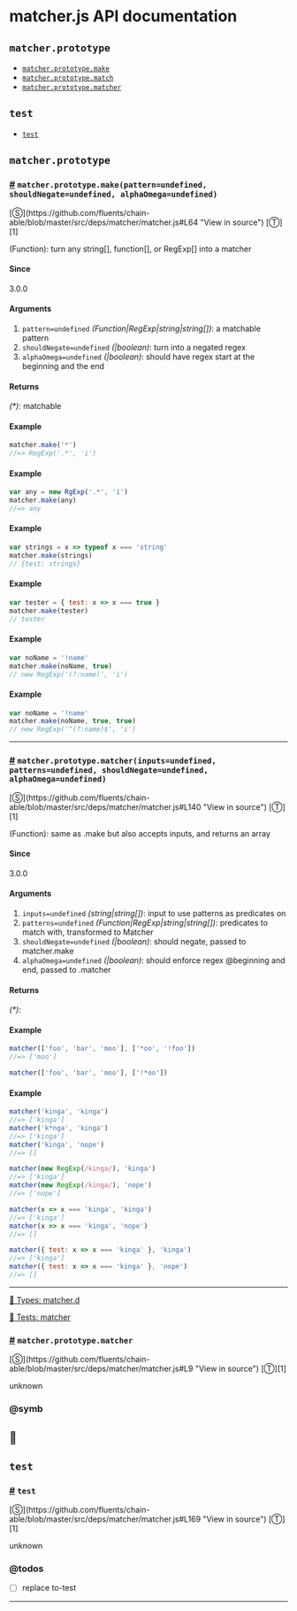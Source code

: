 # matcher.js API documentation

<!-- div class="toc-container" -->

<!-- div -->

## `matcher.prototype`
* <a href="#matcher-prototype-make">`matcher.prototype.make`</a>
* <a href="#matcher-prototype-match">`matcher.prototype.match`</a>
* <a href="#matcher-prototype-matcher">`matcher.prototype.matcher`</a>

<!-- /div -->

<!-- div -->

## `test`
* <a href="#test">`test`</a>

<!-- /div -->

<!-- /div -->

<!-- div class="doc-container" -->

<!-- div -->

## `matcher.prototype`

<!-- div -->

<h3 id="matcher-prototype-make"><a href="#matcher-prototype-make">#</a>&nbsp;<code>matcher.prototype.make(pattern=undefined, shouldNegate=undefined, alphaOmega=undefined)</code></h3>
[&#x24C8;](https://github.com/fluents/chain-able/blob/master/src/deps/matcher/matcher.js#L64 "View in source") [&#x24C9;][1]

(Function): turn any string[], function[], or RegExp[] into a matcher

#### Since
3.0.0

#### Arguments
1. `pattern=undefined` *(Function|RegExp|string|string&#91;&#93;)*: a matchable pattern
2. `shouldNegate=undefined` *(|boolean)*: turn into a negated regex
3. `alphaOmega=undefined` *(|boolean)*: should have regex start at the beginning and the end

#### Returns
*(&#42;)*: matchable

#### Example
```js
matcher.make('*')
//=> RegExp('.*', 'i')

```
#### Example
```js
var any = new RgExp('.*', 'i')
matcher.make(any)
//=> any

```
#### Example
```js
var strings = x => typeof x === 'string'
matcher.make(strings)
// {test: strings}

```
#### Example
```js
var tester = { test: x => x === true }
matcher.make(tester)
// tester

```
#### Example
```js
var noName = '!name'
matcher.make(noName, true)
// new RegExp('(?:name)', 'i')

```
#### Example
```js
var noName = '!name'
matcher.make(noName, true, true)
// new RegExp('^(?:name)$', 'i')

```
---

<!-- /div -->

<!-- div -->

<h3 id="matcher-prototype-match"><a href="#matcher-prototype-match">#</a>&nbsp;<code>matcher.prototype.matcher(inputs=undefined, patterns=undefined, shouldNegate=undefined, alphaOmega=undefined)</code></h3>
[&#x24C8;](https://github.com/fluents/chain-able/blob/master/src/deps/matcher/matcher.js#L140 "View in source") [&#x24C9;][1]

(Function): same as .make but also accepts inputs, and returns an array

#### Since
3.0.0

#### Arguments
1. `inputs=undefined` *(string|string&#91;&#93;)*: input to use patterns as predicates on
2. `patterns=undefined` *(Function|RegExp|string|string&#91;&#93;)*: predicates to match with, transformed to Matcher
3. `shouldNegate=undefined` *(|boolean)*: should negate, passed to matcher.make
4. `alphaOmega=undefined` *(|boolean)*: should enforce regex @beginning and end, passed to .matcher

#### Returns
*(&#42;)*:

#### Example
```js
matcher(['foo', 'bar', 'moo'], ['*oo', '!foo'])
//=> ['moo']

matcher(['foo', 'bar', 'moo'], ['!*oo'])

```
#### Example
```js
matcher('kinga', 'kinga')
//=> ['kinga']
matcher('k*nga', 'kinga')
//=> ['kinga']
matcher('kinga', 'nope')
//=> []

matcher(new RegExp(/kinga/), 'kinga')
//=> ['kinga']
matcher(new RegExp(/kinga/), 'nope')
//=> ['nope']

matcher(x => x === 'kinga', 'kinga')
//=> ['kinga']
matcher(x => x === 'kinga', 'nope')
//=> []

matcher({ test: x => x === 'kinga' }, 'kinga')
//=> ['kinga']
matcher({ test: x => x === 'kinga' }, 'nope')
//=> []

```
---

<!-- /div -->

<!-- div -->

<a href="https://github.com/fluents/chain-able/blob/master/typings/matcher.d.ts">🌊  Types: matcher.d</a>&nbsp;

<a href="https://github.com/fluents/chain-able/blob/master/test/deps/matcher.js">🔬  Tests: matcher</a>&nbsp;

<h3 id="matcher-prototype-matcher"><a href="#matcher-prototype-matcher">#</a>&nbsp;<code>matcher.prototype.matcher</code></h3>
[&#x24C8;](https://github.com/fluents/chain-able/blob/master/src/deps/matcher/matcher.js#L9 "View in source") [&#x24C9;][1]

unknown


### @symb 

🎯 
---

<!-- /div -->

<!-- /div -->

<!-- div -->

## `test`

<!-- div -->

<h3 id="test"><a href="#test">#</a>&nbsp;<code>test</code></h3>
[&#x24C8;](https://github.com/fluents/chain-able/blob/master/src/deps/matcher/matcher.js#L169 "View in source") [&#x24C9;][1]

unknown


### @todos 

- [ ] replace to-test
 
---

<!-- /div -->

<!-- /div -->

<!-- /div -->

 [1]: #matcher.prototype "Jump back to the TOC."
